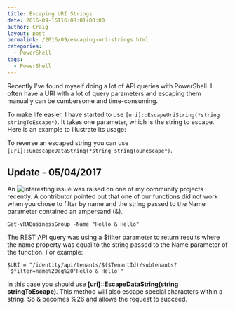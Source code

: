 ```yaml
---
title: Escaping URI Strings
date: 2016-09-16T16:08:01+00:00
author: Craig
layout: post
permalink: /2016/09/escaping-uri-strings.html
categories:
  - PowerShell
tags:
  - PowerShell
---
```

Recently I've found myself doing a lot of API queries with PowerShell. I often have a URI with a lot of query parameters and escaping them manually can be cumbersome and time-consuming.

To make life easier, I have started to use `[uri]::EscapeUriString(*string stringToEscape*)`. It takes one parameter, which is the string to escape. Here is an example to illustrate its usage:

<script src="https://gist.github.com/chelnak/5c11b61c10c3dc56af2130a0d66ef873.js"></script>

To reverse an escaped string you can use `[uri]::UnescapeDataString(*string stringToUnescape*)`.

## Update - 05/04/2017

An ![interesting issue](https://github.com/jakkulabs/PowervRA/issues/121) was raised on one of my community projects recently. A contributor pointed out that one of our functions did not work when you chose to filter by name and the string passed to the Name parameter contained an ampersand (&).

```
Get-vRABusinessGroup -Name "Hello & Hello"
```

The REST API query was using a $filter parameter to return results where the name property was equal to the string passed to the Name parameter of the function. For example:

```
$URI = "/identity/api/tenants/$($TenantId)/subtenants?`$filter=name%20eq%20'Hello & Hello'"
```

In this case you should use **[uri]::EscapeDataString(string stringToEscape)**. This method will also escape special characters within a string. So & becomes %26 and allows the request to succeed.

<script src="https://gist.github.com/chelnak/3c8f01642c0c4a2beb43d7da5047bc8c.js"></script>
